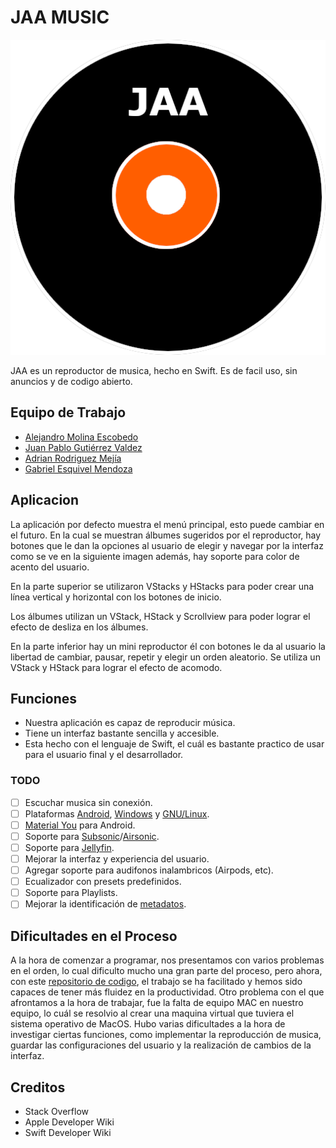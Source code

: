 # JAA MUSIC

![logo](newlogo.png)

JAA es un reproductor de musica, hecho en Swift. Es de facil uso, sin anuncios y de codigo abierto.

## Equipo de Trabajo

- [Alejandro Molina Escobedo](https://github.com/amolinae06)
- [Juan Pablo Gutiérrez Valdez](https://github.com/Guti24)
- [Adrian Rodriguez Mejía](https://github.com/A-drianr06)
- [Gabriel Esquivel Mendoza](https://github.com/gabo123)

## Aplicacion

La aplicación por defecto muestra el menú principal, esto puede cambiar en el futuro. En la cual se muestran álbumes sugeridos por el reproductor, hay botones que le dan la opciones al usuario de elegir y navegar por la interfaz como se ve en la siguiente imagen además, hay soporte para color de acento del usuario.

En la parte superior se utilizaron VStacks y HStacks para poder crear una línea vertical y horizontal con los botones de inicio.

Los álbumes utilizan un VStack, HStack y Scrollview para poder lograr el efecto de desliza en los álbumes.

En la parte inferior hay un mini reproductor él con botones le da al usuario la libertad de cambiar, pausar, repetir y elegir un orden aleatorio. Se utiliza un VStack y HStack para lograr el efecto de acomodo.

## Funciones

- Nuestra aplicación es capaz de reproducir música.
- Tiene un interfaz bastante sencilla y accesible.
- Esta hecho con el lenguaje de Swift, el cuál es bastante practico de usar para el usuario final y el desarrollador.

### TODO

- [ ] Escuchar musica sin conexión.
- [ ] Plataformas [Android](https://es.wikipedia.org/wiki/Android), [Windows](https://es.wikipedia.org/wiki/Microsoft_Windows) y [GNU/Linux](https://es.wikipedia.org/wiki/GNU/Linux).
- [ ] [Material You](https://material.io/blog/announcing-material-you) para Android.
- [ ] Soporte para [Subsonic](http://www.subsonic.org/pages/index.jsp)/[Airsonic](https://airsonic.github.io/).
- [ ] Soporte para [Jellyfin](https://jellyfin.org/).
- [ ] Mejorar la interfaz y experiencia del usuario.
- [ ] Agregar soporte para audifonos inalambricos (Airpods, etc).
- [ ] Ecualizador con presets predefinidos.
- [ ] Soporte para Playlists.
- [ ] Mejorar la identificación de [metadatos](https://es.wikipedia.org/wiki/Metadatos).

## Dificultades en el Proceso

A la hora de comenzar a programar, nos presentamos con varios problemas en el orden, lo cual dificulto mucho una gran parte del proceso, pero ahora, con este [repositorio de codigo](https://github.com/JAAIsenberg/JAA), el trabajo se ha facilitado y hemos sido capaces de tener más fluidez en la productividad. Otro problema con el que afrontamos a la hora de trabajar, fue la falta de equipo MAC en nuestro equipo, lo cuál se resolvio al crear una maquina virtual que tuviera el sistema operativo de MacOS. Hubo varias dificultades a la hora de investigar ciertas funciones, como implementar la reproducción de musica, guardar las configuraciones del usuario y la realización de cambios de la interfaz.

## Creditos

- Stack Overflow
- Apple Developer Wiki
- Swift Developer Wiki
